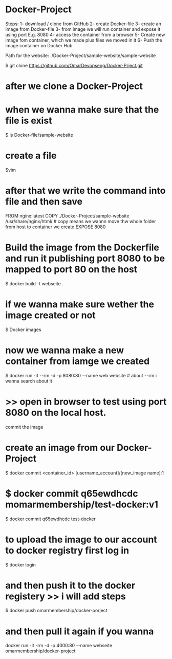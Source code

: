# Docker-Project

Steps:
1- download / clone from GitHub
2- create Docker-file 
3- create an Image from Docker-file 
3- from image we will run container and expose it using port E.g. 8080
4- access the container from a browser
5- Create new image fom container, which we made plus files we moved in it 
6- Push the image container on Docker Hub


Path for the website: ./Docker-Project/sample-website/sample-website


$ git clone https://github.com/OmarDevopseng/Docker-Prject.git

# after we clone a Docker-Project 

# when we wanna make sure that the file is exist 
$ ls Docker-file/sample-website


# create a file
$vim <name-file>
# after that we write the command into file and then save 
FROM nginx:latest
COPY ./Docker-Project/sample-website  /usr/share/nginx/html/ # copy means we wannn move thw whole folder from host to container we create 
EXPOSE 8080

# Build the image from the Dockerfile and run it publishing port 8080 to be mapped to port 80 on the host

$ docker build -t webseite .
# if we wanna make sure wether the image created or not 
$ Docker images
# now we wanna make a new container from iamge <website> we created
$ docker run -it --rm -d -p 8080:80 --name web website   # about --rm i wanna search about it 

# >> open in browser to test using port 8080 on the local host.

commit the image 



# create an image from our Docker-Project <Container>  
$ docker commit <container_id> [username_account]/[new_image name]:1
# $ docker commit q65ewdhcdc momarmembership/test-docker:v1

$ docker commit q65ewdhcdc<name-container> test-docker<iamge-name> 

# to upload the image to our account to docker registry first log in 
$ docker login

# and then push it to the docker registery >> i will add steps
$ docker push omarmembership/docker-porject

# and then pull it again if you wanna 
docker run -it -rm -d -p 4000:80 --name webseite omarmembership/docker-project
